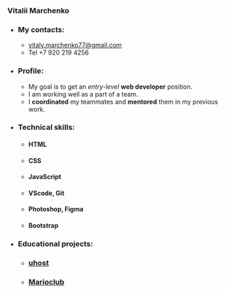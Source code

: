 ### Vitalii Marchenko
* ### My contacts:
    * vitaly.marchenko77@gmail.com
    * Tel +7 920 219 4256
* ### Profile:
  * My goal is to get an *entry-level* **web developer** position.
  * I am working well as a part of a team.
  * I **coordinated** my teammates and **mentored** them in my previous work.
* ### Technical skills:
    * #### HTML
    * #### CSS
    * #### JavaScript
    * #### VScode, Git
    * #### Photoshop, Figma
    * #### Bootstrap
* ### Educational projects:
    * ### [uhost](https://kostrovoi.github.io/uhost/)
    * ### [Marioclub](https://kostrovoi.github.io/Marioclub/)
